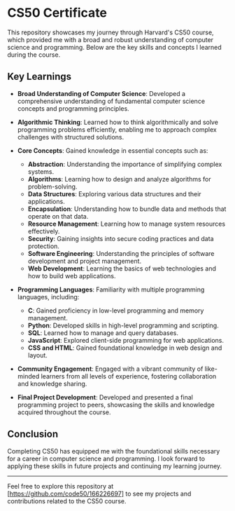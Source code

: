# CS50 Certificate

This repository showcases my journey through Harvard's CS50 course, which provided me with a broad and robust understanding of computer science and programming. Below are the key skills and concepts I learned during the course.

## Key Learnings

- **Broad Understanding of Computer Science**: Developed a comprehensive understanding of fundamental computer science concepts and programming principles.

- **Algorithmic Thinking**: Learned how to think algorithmically and solve programming problems efficiently, enabling me to approach complex challenges with structured solutions.

- **Core Concepts**: Gained knowledge in essential concepts such as:
  - **Abstraction**: Understanding the importance of simplifying complex systems.
  - **Algorithms**: Learning how to design and analyze algorithms for problem-solving.
  - **Data Structures**: Exploring various data structures and their applications.
  - **Encapsulation**: Understanding how to bundle data and methods that operate on that data.
  - **Resource Management**: Learning how to manage system resources effectively.
  - **Security**: Gaining insights into secure coding practices and data protection.
  - **Software Engineering**: Understanding the principles of software development and project management.
  - **Web Development**: Learning the basics of web technologies and how to build web applications.

- **Programming Languages**: Familiarity with multiple programming languages, including:
  - **C**: Gained proficiency in low-level programming and memory management.
  - **Python**: Developed skills in high-level programming and scripting.
  - **SQL**: Learned how to manage and query databases.
  - **JavaScript**: Explored client-side programming for web applications.
  - **CSS and HTML**: Gained foundational knowledge in web design and layout.

- **Community Engagement**: Engaged with a vibrant community of like-minded learners from all levels of experience, fostering collaboration and knowledge sharing.

- **Final Project Development**: Developed and presented a final programming project to peers, showcasing the skills and knowledge acquired throughout the course.

## Conclusion

Completing CS50 has equipped me with the foundational skills necessary for a career in computer science and programming. I look forward to applying these skills in future projects and continuing my learning journey.

---

Feel free to explore this repository at [https://github.com/code50/166226697] to see my projects and contributions related to the CS50 course.
